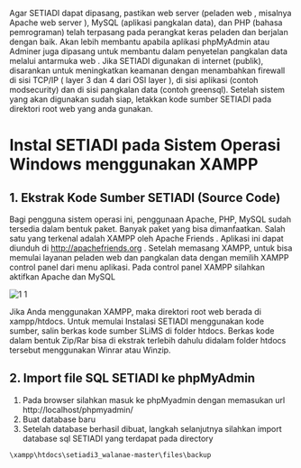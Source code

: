 Agar SETIADI dapat dipasang, pastikan web server (peladen web , misalnya Apache web server ), MySQL (aplikasi pangkalan data), dan PHP (bahasa pemrograman) telah terpasang pada perangkat keras peladen dan berjalan dengan baik. Akan lebih membantu apabila aplikasi phpMyAdmin atau Adminer juga dipasang untuk membantu dalam penyetelan pangkalan data melalui antarmuka web . Jika SETIADI digunakan di internet (publik), disarankan untuk meningkatkan keamanan dengan menambahkan firewall di sisi TCP/IP ( layer 3 dan 4 dari OSI layer ), di sisi aplikasi (contoh modsecurity) dan di sisi pangkalan data (contoh greensql). Setelah sistem yang akan digunakan sudah siap, letakkan kode sumber SETIADI pada direktori root web yang anda gunakan.

# Instal SETIADI pada Sistem Operasi Windows menggunakan XAMPP
## 1. Ekstrak Kode Sumber SETIADI (Source Code)
Bagi pengguna sistem operasi ini, penggunaan Apache, PHP, MySQL sudah tersedia dalam bentuk paket. Banyak paket yang bisa dimanfaatkan. Salah satu yang terkenal
adalah XAMPP oleh Apache Friends . Aplikasi ini dapat diunduh di http://apachefriends.org . Setelah memasang XAMPP, untuk bisa memulai layanan peladen web dan pangkalan
data dengan memilih XAMPP control panel dari menu aplikasi. 
Pada control panel XAMPP silahkan aktifkan Apache dan MySQL

![1 1](https://user-images.githubusercontent.com/37967729/107620886-ffa01c80-6c87-11eb-88f6-a4544ec23872.PNG)


Jika Anda menggunakan XAMPP, maka direktori root web berada di xampp/htdocs. Untuk memulai Instalasi SETIADI menggunakan kode sumber, salin berkas kode
sumber SLiMS di folder htdocs. Berkas kode dalam bentuk Zip/Rar bisa di ekstrak terlebih dahulu didalam folder htdocs tersebut menggunakan Winrar atau Winzip.

## 2. Import file SQL SETIADI ke phpMyAdmin
1. Pada browser silahkan masuk ke phpMyadmin dengan memasukan url http://localhost/phpmyadmin/
2. Buat database baru
3. Setelah database berhasil dibuat, langkah selanjutnya silahkan import database sql SETIADI yang terdapat pada directory 
```bash
\xampp\htdocs\setiadi3_walanae-master\files\backup
```


